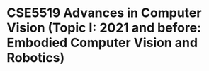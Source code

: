 # CSE5519 Advances in Computer Vision (Topic I: 2021 and before: Embodied Computer Vision and Robotics)

